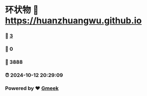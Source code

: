 # 环状物 :link: https://huanzhuangwu.github.io 
### :page_facing_up: [3](https://EndlessCrying.github.io/tag.html) 
### :speech_balloon: 0 
### :hibiscus: 3888 
### :alarm_clock: 2024-10-12 20:29:09 
### Powered by :heart: [Gmeek](https://github.com/Meekdai/Gmeek)
